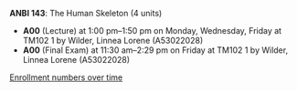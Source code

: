 **ANBI 143**: The Human Skeleton (4 units)

- **A00** (Lecture) at 1:00 pm–1:50 pm on Monday, Wednesday, Friday at TM102 1 by Wilder, Linnea Lorene (A53022028)
- **A00** (Final Exam) at 11:30 am–2:29 pm on Friday at TM102 1 by Wilder, Linnea Lorene (A53022028)

[Enrollment numbers over time](./ANBI143.tsv)
